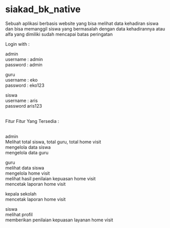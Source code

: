 # siakad_bk_native
Sebuah aplikasi berbasis website yang bisa melihat data kehadiran siswa dan bisa memanggil siswa yang bermasalah dengan data kehadirannya atau alfa yang dimiliki sudah mencapai batas peringatan 

Login with :

admin<br>
username : admin<br>
password : admin

guru<br>
username : eko<br>
password : eko123

siswa<br>
username : aris<br>
password aris123

<br>
Fitur Fitur Yang Tersedia :<br><br>

admin<br>
Melihat total siswa, total guru, total home visit<br>
mengelola data siswa<br>
mengelola data guru

guru<br>
melihat data siswa<br>
mengelola home visit<br>
melihat hasil penilaian kepuasan home visit<br>
mencetak laporan home visit

kepala sekolah<br>
mencetak laporan home visit

siswa<br>
melihat profil<br>
memberikan penilaian kepuasan layanan home visit
